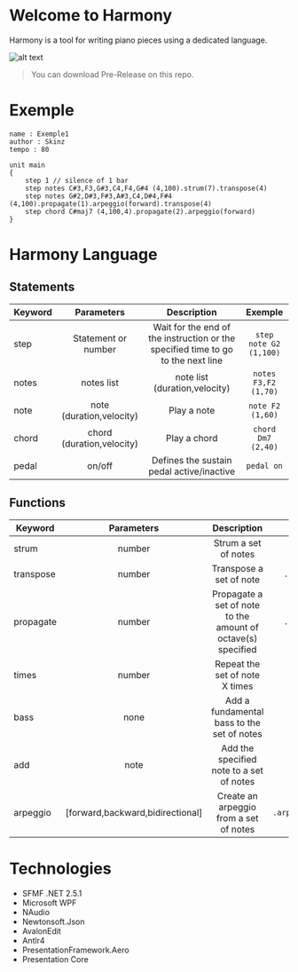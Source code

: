 # Welcome to Harmony

  Harmony is a tool for writing piano pieces using a dedicated language.

  ![alt text](https://i.imgur.com/Zd3DzsO.png)
    
  > You can download Pre-Release on this repo.
  
# Exemple

  ```
  name : Exemple1
  author : Skinz
  tempo : 80

  unit main
  {
	  step 1 // silence of 1 bar
	  step notes C#3,F3,G#3,C4,F4,G#4 (4,100).strum(7).transpose(4) 
	  step notes G#2,D#3,F#3,A#3,C4,D#4,F#4  (4,100).propagate(1).arpeggio(forward).transpose(4)
	  step chord C#maj7 (4,100,4).propagate(2).arpeggio(forward)
  }
  ```
# Harmony Language

## Statements

 | Keyword      | Parameters    | Description    | Exemple | 
| ------------- |:-------------:| :-------------:| :-------------:|
| step      | Statement or number |  Wait for the end of the instruction or the specified time to go to the next line | ```step note G2 (1,100)```
| notes | notes list  | note list (duration,velocity) | ```notes F3,F2 (1,70)```
| note | note (duration,velocity) | Play a note | ```note F2 (1,60)```
| chord | chord (duration,velocity) | Play a chord | ```chord Dm7 (2,40)```
| pedal | on/off | Defines the sustain pedal active/inactive | ```pedal on```


## Functions

 | Keyword      | Parameters    | Description    | Exemple | 
| ------------- |:-------------:| :-------------:| :-------------:|
| strum      | number |  Strum a set of notes | ```.strum(7)```
| transpose | number  | Transpose a set of note | ```.transpose(2)```
| propagate | number | Propagate a set of note to the amount of octave(s) specified | ```.propagate(1)```
| times | number | Repeat the set of note X times | ```.times(2)```
| bass | none | Add a fundamental bass to the set of notes | ```.bass()```
| add | note | Add the specified note to a set of notes | ```.add(C3)```
| arpeggio | [forward,backward,bidirectional] | Create an arpeggio from a set of notes | ```.arpeggio(forward)```

# Technologies

  * SFMF .NET 2.5.1
  * Microsoft WPF
  * NAudio
  * Newtonsoft.Json
  * AvalonEdit
  * Antlr4
  * PresentationFramework.Aero
  * Presentation Core